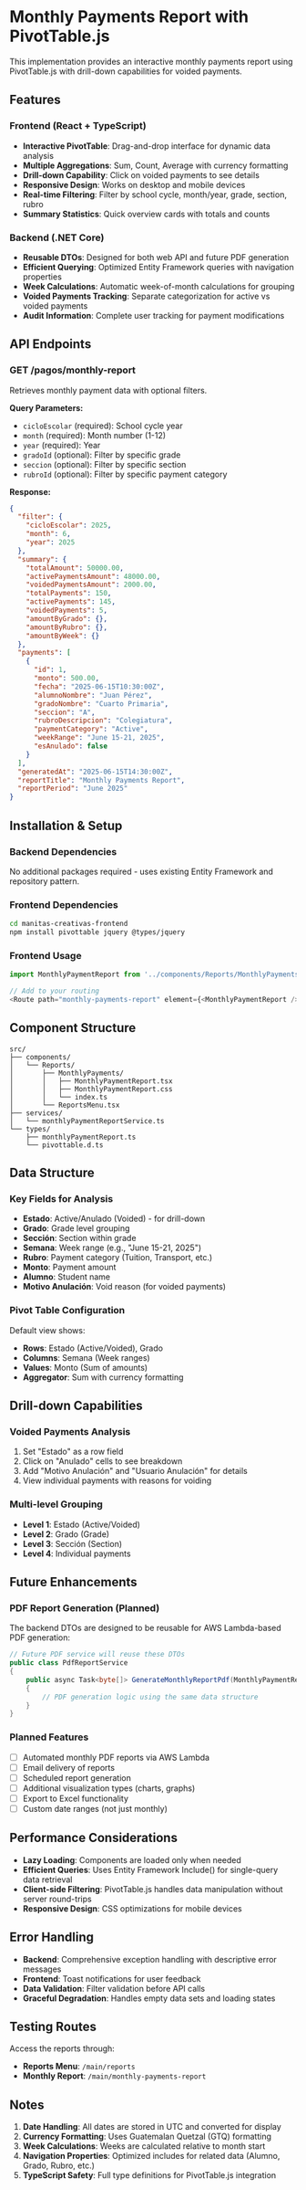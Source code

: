 # Monthly Payments Report with PivotTable.js

This implementation provides an interactive monthly payments report using PivotTable.js with drill-down capabilities for voided payments.

## Features

### Frontend (React + TypeScript)
- **Interactive PivotTable**: Drag-and-drop interface for dynamic data analysis
- **Multiple Aggregations**: Sum, Count, Average with currency formatting
- **Drill-down Capability**: Click on voided payments to see details
- **Responsive Design**: Works on desktop and mobile devices
- **Real-time Filtering**: Filter by school cycle, month/year, grade, section, rubro
- **Summary Statistics**: Quick overview cards with totals and counts

### Backend (.NET Core)
- **Reusable DTOs**: Designed for both web API and future PDF generation
- **Efficient Querying**: Optimized Entity Framework queries with navigation properties
- **Week Calculations**: Automatic week-of-month calculations for grouping
- **Voided Payments Tracking**: Separate categorization for active vs voided payments
- **Audit Information**: Complete user tracking for payment modifications

## API Endpoints

### GET /pagos/monthly-report
Retrieves monthly payment data with optional filters.

**Query Parameters:**
- `cicloEscolar` (required): School cycle year
- `month` (required): Month number (1-12)
- `year` (required): Year
- `gradoId` (optional): Filter by specific grade
- `seccion` (optional): Filter by specific section
- `rubroId` (optional): Filter by specific payment category

**Response:**
```json
{
  "filter": {
    "cicloEscolar": 2025,
    "month": 6,
    "year": 2025
  },
  "summary": {
    "totalAmount": 50000.00,
    "activePaymentsAmount": 48000.00,
    "voidedPaymentsAmount": 2000.00,
    "totalPayments": 150,
    "activePayments": 145,
    "voidedPayments": 5,
    "amountByGrado": {},
    "amountByRubro": {},
    "amountByWeek": {}
  },
  "payments": [
    {
      "id": 1,
      "monto": 500.00,
      "fecha": "2025-06-15T10:30:00Z",
      "alumnoNombre": "Juan Pérez",
      "gradoNombre": "Cuarto Primaria",
      "seccion": "A",
      "rubroDescripcion": "Colegiatura",
      "paymentCategory": "Active",
      "weekRange": "June 15-21, 2025",
      "esAnulado": false
    }
  ],
  "generatedAt": "2025-06-15T14:30:00Z",
  "reportTitle": "Monthly Payments Report",
  "reportPeriod": "June 2025"
}
```

## Installation & Setup

### Backend Dependencies
No additional packages required - uses existing Entity Framework and repository pattern.

### Frontend Dependencies
```bash
cd manitas-creativas-frontend
npm install pivottable jquery @types/jquery
```

### Frontend Usage
```typescript
import MonthlyPaymentReport from '../components/Reports/MonthlyPayments';

// Add to your routing
<Route path="monthly-payments-report" element={<MonthlyPaymentReport />} />
```

## Component Structure

```
src/
├── components/
│   └── Reports/
│       ├── MonthlyPayments/
│       │   ├── MonthlyPaymentReport.tsx
│       │   ├── MonthlyPaymentReport.css
│       │   └── index.ts
│       └── ReportsMenu.tsx
├── services/
│   └── monthlyPaymentReportService.ts
└── types/
    ├── monthlyPaymentReport.ts
    └── pivottable.d.ts
```

## Data Structure

### Key Fields for Analysis
- **Estado**: Active/Anulado (Voided) - for drill-down
- **Grado**: Grade level grouping
- **Sección**: Section within grade
- **Semana**: Week range (e.g., "June 15-21, 2025")
- **Rubro**: Payment category (Tuition, Transport, etc.)
- **Monto**: Payment amount
- **Alumno**: Student name
- **Motivo Anulación**: Void reason (for voided payments)

### Pivot Table Configuration
Default view shows:
- **Rows**: Estado (Active/Voided), Grado
- **Columns**: Semana (Week ranges)
- **Values**: Monto (Sum of amounts)
- **Aggregator**: Sum with currency formatting

## Drill-down Capabilities

### Voided Payments Analysis
1. Set "Estado" as a row field
2. Click on "Anulado" cells to see breakdown
3. Add "Motivo Anulación" and "Usuario Anulación" for details
4. View individual payments with reasons for voiding

### Multi-level Grouping
- **Level 1**: Estado (Active/Voided)
- **Level 2**: Grado (Grade)
- **Level 3**: Sección (Section)
- **Level 4**: Individual payments

## Future Enhancements

### PDF Report Generation (Planned)
The backend DTOs are designed to be reusable for AWS Lambda-based PDF generation:

```csharp
// Future PDF service will reuse these DTOs
public class PdfReportService 
{
    public async Task<byte[]> GenerateMonthlyReportPdf(MonthlyPaymentReportResponseDto data)
    {
        // PDF generation logic using the same data structure
    }
}
```

### Planned Features
- [ ] Automated monthly PDF reports via AWS Lambda
- [ ] Email delivery of reports
- [ ] Scheduled report generation
- [ ] Additional visualization types (charts, graphs)
- [ ] Export to Excel functionality
- [ ] Custom date ranges (not just monthly)

## Performance Considerations

- **Lazy Loading**: Components are loaded only when needed
- **Efficient Queries**: Uses Entity Framework Include() for single-query data retrieval
- **Client-side Filtering**: PivotTable.js handles data manipulation without server round-trips
- **Responsive Design**: CSS optimizations for mobile devices

## Error Handling

- **Backend**: Comprehensive exception handling with descriptive error messages
- **Frontend**: Toast notifications for user feedback
- **Data Validation**: Filter validation before API calls
- **Graceful Degradation**: Handles empty data sets and loading states

## Testing Routes

Access the reports through:
- **Reports Menu**: `/main/reports`
- **Monthly Report**: `/main/monthly-payments-report`

## Notes

1. **Date Handling**: All dates are stored in UTC and converted for display
2. **Currency Formatting**: Uses Guatemalan Quetzal (GTQ) formatting
3. **Week Calculations**: Weeks are calculated relative to month start
4. **Navigation Properties**: Optimized includes for related data (Alumno, Grado, Rubro, etc.)
5. **TypeScript Safety**: Full type definitions for PivotTable.js integration
